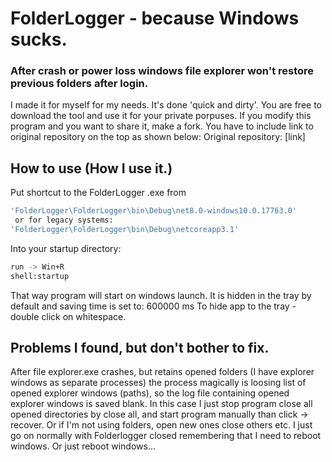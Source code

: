 # FolderLogger - because Windows sucks. 
### After crash or power loss windows file explorer won't restore previous folders after login.
I made it for myself for my needs. It's done 'quick and dirty'.
You are free to download the tool and use it for your private porpuses.
If you modify this program and you want to share it, make a fork.
You have to include link to original repository on the top as shown below:
Original repository: [link]
## How to use (How I use it.)
Put shortcut to the FolderLogger .exe from 
```sh
'FolderLogger\FolderLogger\bin\Debug\net8.0-windows10.0.17763.0'
 or for legacy systems:
'FolderLogger\FolderLogger\bin\Debug\netcoreapp3.1'
```
Into your startup directory:
```sh
run -> Win+R
shell:startup
```
That way program will start on windows launch.
It is hidden in the tray by default and saving time is set to: 600000 ms
To hide app to the tray - double click on whitespace.
## Problems I found, but don't bother to fix.
After file explorer.exe crashes, but retains opened folders (I have explorer windows as separate processes) the process magically is loosing list of opened explorer windows (paths), so the log file containing opened explorer windows is saved blank. 
In this case I just stop program close all opened directories by close all, and start program manually than click -> recover.
Or if I'm not using folders, open new ones close others etc. I just go on normally with Folderlogger closed remembering that I need to reboot windows.
Or just reboot windows...
